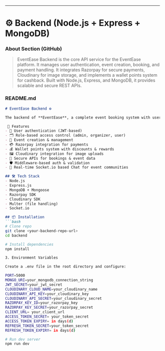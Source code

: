 
---

# ⚙️ Backend (Node.js + Express + MongoDB)

### **About Section (GitHub)**  
> EventEase Backend is the core API service for the EventEase platform. It manages user authentication, event creation, booking, and payment handling. It integrates Razorpay for secure payments, Cloudinary for image storage, and implements a wallet points system for cashback. Built with Node.js, Express, and MongoDB, it provides scalable and secure REST APIs.

### **README.md**
```markdown
# EventEase Backend ⚙️

The backend of **EventEase**, a complete event booking system with user authentication, payment processing, wallet cashback, and event management.

 🚀 Features
- 👤 User authentication (JWT-based)
- 🗂️ Role-based access control (admin, organizer, user)
- 📝 Event creation & management
- 💳 Razorpay integration for payments
- 💰 Wallet points system with discounts & rewards
- 🖼️ Cloudinary integration for image uploads
- 📧 Secure APIs for bookings & event data
- 🛡️ Middleware-based auth & validation
- 💬 Real-time Socket.io based Chat for event communities

## 🛠️ Tech Stack
- Node.js
- Express.js
- MongoDB + Mongoose
- Razorpay SDK
- Cloudinary SDK
- Multer (file handling)
- Socket.io

## 📦 Installation
```bash
# Clone repo
git clone <your-backend-repo-url>
cd backend

# Install dependencies
npm install

3. Environment Variables

Create a .env file in the root directory and configure:

PORT=5000
MONGO_URI=your_mongodb_connection_string
JWT_SECRET=your_jwt_secret
CLOUDINARY_CLOUD_NAME=your_cloudinary_name
CLOUDINARY_API_KEY=your_cloudinary_key
CLOUDINARY_API_SECRET=your_cloudinary_secret
RAZORPAY_KEY_ID=your_razorpay_key
RAZORPAY_KEY_SECRET=your_razorpay_secret
CLIENT_URL= your_client_url
ACCESS_TOKEN_SECRET= your_token_secret
ACCESS_TOKEN_EXPIRY= in days(d)
REFRESH_TOKEN_SECRET=your_token_secret
REFRESH_TOKEN_EXPIRY= in days(d)

# Run dev server
npm run dev
